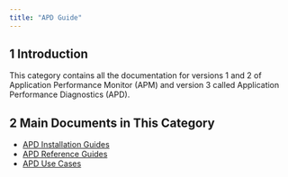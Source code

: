 ```yaml
---
title: "APD Guide"
---
```


## 1 Introduction

This category contains all the documentation for versions 1 and 2 of Application Performance Monitor (APM) and version 3 called Application Performance Diagnostics (APD).

## 2 Main Documents in This Category

* [APD Installation Guides](ig)
* [APD Reference Guides](rg-apd)
* [APD Use Cases](uc)

